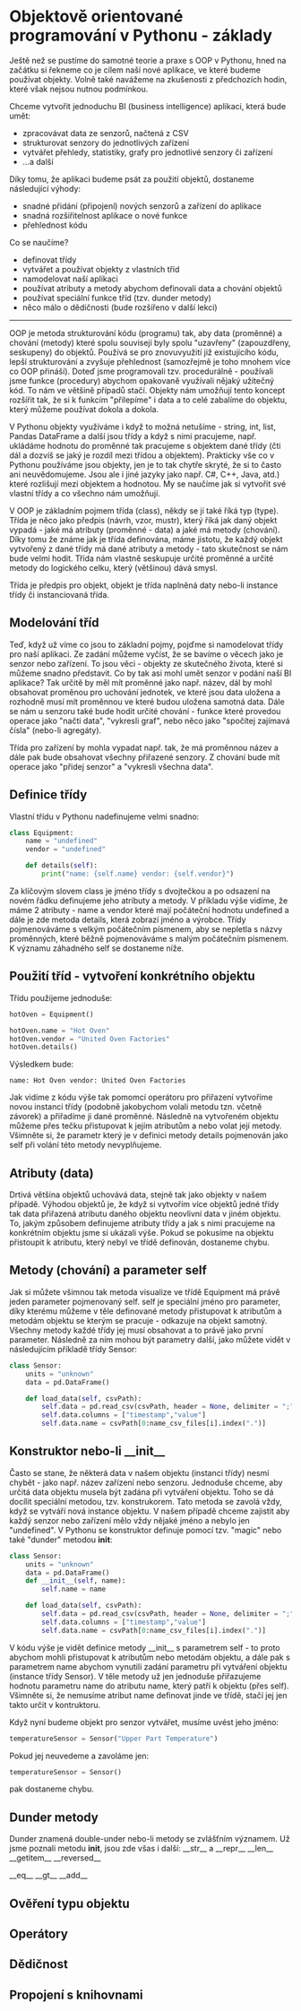 # Objektově orientované programování v Pythonu - základy

Ještě než se pustíme do samotné teorie a praxe s OOP v Pythonu, hned na začátku si řekneme co je cílem naší nové aplikace, ve které budeme používat objekty. Volně také navážeme na zkušenosti z předchozích hodin, které však nejsou nutnou podmínkou.

Chceme vytvořit jednoduchu BI (business intelligence) aplikaci, která bude umět:
- zpracovávat data ze senzorů, načtená z CSV
- strukturovat senzory do jednotlivých zařízení
- vytvářet přehledy, statistiky, grafy pro jednotlivé senzory či zařízení
- ...a další

Díky tomu, že aplikaci budeme psát za použití objektů, dostaneme následující výhody:
- snadné přidání (připojení) nových senzorů a zařízení do aplikace
- snadná rozšiřitelnost aplikace o nové funkce
- přehlednost kódu

Co se naučíme?
- definovat třídy
- vytvářet a používat objekty z vlastních tříd
- namodelovat naší aplikaci
- používat atributy a metody abychom definovali data a chování objektů
- používat speciální funkce tříd (tzv. dunder metody)
- něco málo o dědičnosti (bude rozšířeno v další lekci)
-----

OOP je metoda strukturování kódu (programu) tak, aby data (proměnné) a chování (metody) které spolu souvisejí byly spolu "uzavřeny" (zapouzdřeny, seskupeny) do objektů. Používá se pro znovuvyužití již existujícího kódu, lepší strukturování a zvyšuje přehlednost (samozřejmě je toho mnohem více co OOP přináší). Doteď jsme programovali tzv. procedurálně - používali jsme funkce (procedury) abychom opakovaně využívali nějaký užitečný kód. To nám ve většině případů stačí. Objekty nám umožňují tento koncept rozšířit tak, že si k funkcím "přilepíme" i data a to celé zabalíme do objektu, který můžeme používat dokola a dokola.

V Pythonu objekty využíváme i když to možná netušíme - string, int, list, Pandas DataFrame a další jsou třídy a když s nimi pracujeme, např. ukládáme hodnotu do proměnné tak pracujeme s objektem dané třídy (čti dál a dozvíš se jaký je rozdíl mezi třídou a objektem). Prakticky vše co v Pythonu používáme jsou objekty, jen je to tak chytře skryté, že si to často ani neuvědomujeme. Jsou ale i jiné jazyky jako např. C#, C++, Java, atd.) které rozlišují mezi objektem a hodnotou. My se naučíme jak si vytvořit své vlastní třídy a co všechno nám umožňují.

V OOP je základním pojmem třída (class), někdy se jí také říká typ (type). Třída je něco jako předpis (návrh, vzor, mustr), který říká jak daný objekt vypadá - jaké má atributy (proměnné - data) a jaké má metody (chování). Díky tomu že známe jak je třída definována, máme jistotu, že každý objekt vytvořený z dané třídy má dané atributy a metody - tato skutečnost se nám bude velmi hodit. Třída nám vlastně seskupuje určité proměnné a určité metody do logického celku, který (většinou) dává smysl.

Třída je předpis pro objekt, objekt je třída naplněná daty nebo-li instance třídy či instanciovaná třída.

## Modelování tříd
Teď, když už víme co jsou to základní pojmy, pojďme si namodelovat třídy pro naší aplikaci. Ze zadání můžeme vyčíst, že se bavíme o věcech jako je senzor nebo zařízení. To jsou věci - objekty ze skutečného života, které si můžeme snadno představit. Co by tak asi mohl umět senzor v podání naší BI aplikace? Tak určitě by měl mít proměnné jako např. název, dál by mohl obsahovat proměnou pro uchování jednotek, ve které jsou data uložena a rozhodně musí mít proměnnou ve které budou uložena samotná data. Dále se nám u senzoru také bude hodit určité chování - funkce které provedou operace jako "načti data", "vykresli graf", nebo něco jako "spočítej zajímavá čísla" (nebo-li agregáty).

Třída pro zařízení by mohla vypadat např. tak, že má proměnnou název a dále pak bude obsahovat všechny přiřazené senzory. Z chování bude mít operace jako "přidej senzor" a "vykresli všechna data". 

## Definice třídy
Vlastní třídu v Pythonu nadefinujeme velmi snadno:
```python
class Equipment:
    name = "undefined"
    vendor = "undefined"

    def details(self):
        print("name: {self.name} vendor: {self.vendor}")
```
Za klíčovým slovem class je jméno třídy s dvojtečkou a po odsazení na novém řádku definujeme jeho atributy a metody. V příkladu výše vidíme, že máme 2 atributy - name a vendor které mají počáteční hodnotu undefined a dále je zde metoda details, která zobrazí jméno a výrobce.
Třídy pojmenováváme s velkým počátečním písmenem, aby se nepletla s názvy proměnných, které běžně pojmenováváme s malým počátečním písmenem. K významu záhadného self se dostaneme níže.

## Použití tříd - vytvoření konkrétního objektu
Třídu použijeme jednoduše:
```python
hotOven = Equipment()

hotOven.name = "Hot Oven"
hotOven.vendor = "United Oven Factories"
hotOven.details()
```

Výsledkem bude:
```
name: Hot Oven vendor: United Oven Factories
```

Jak vidíme z kódu výše tak pomomcí operátoru pro přiřazení vytvoříme novou instanci třídy (podobně jakobychom volali metodu tzn. včetně závorek) a přiřadíme ji dané proměnné. Následně na vytvořeném objektu můžeme přes tečku přistupovat k jejím atributům a nebo volat její metody. Všimněte si, že parametr který je v definici metody details pojmenován jako self při volání této metody nevyplňujeme.

## Atributy (data)
Drtivá většina objektů uchovává data, stejně tak jako objekty v našem případě. Výhodou objektů je, že když si vytvořím více objektů jedné třídy tak data přiřazená atributu daného objektu neovlivní data v jiném objektu. To, jakým způsobem definujeme atributy třídy a jak s nimi pracujeme na konkrétním objektu jsme si ukázali výše. Pokud se pokusíme na objektu přistoupit k atributu, který nebyl ve třídě definován, dostaneme chybu.

## Metody (chování) a parameter self
Jak si můžete všimnou tak metoda visualize ve třídě Equipment má právě jeden parameter pojmenovaný self. self je speciální jméno pro parameter, díky kterému můžeme v těle definované metody přistupovat k atributům a metodám objektu se kterým se pracuje - odkazuje na objekt samotný. Všechny metody každé třídy jej musí obsahovat a to právě jako první parameter. Následně za ním mohou být parametry další, jako můžete vidět v následujícím příkladě třídy Sensor:

```python
class Sensor:
    units = "unknown"
    data = pd.DataFrame()

    def load_data(self, csvPath):
        self.data = pd.read_csv(csvPath, header = None, delimiter = ";")
        self.data.columns = ["timestamp","value"]
        self.data.name = csvPath[0:name_csv_files[i].index(".")]
```

## Konstruktor nebo-li \_\_init\_\_
Často se stane, že některá data v našem objektu (instanci třídy) nesmí chybět - jako např. název zařízení nebo senzoru. Jednoduše chceme, aby určitá data objektu musela být zadána při vytváření objektu. Toho se dá docílit speciální metodou, tzv. konstrukorem. Tato metoda se zavolá vždy, když se vytváří nová instance objektu. V našem případě chceme zajistit aby každý senzor nebo zařízení mělo vždy nějaké jméno a nebylo jen "undefined". V Pythonu se konstruktor definuje pomocí tzv. "magic" nebo také "dunder" metodou __init__:

```python
class Sensor:
    units = "unknown"
    data = pd.DataFrame()
    def __init__(self, name):
        self.name = name

    def load_data(self, csvPath):
        self.data = pd.read_csv(csvPath, header = None, delimiter = ";")
        self.data.columns = ["timestamp","value"]
        self.data.name = csvPath[0:name_csv_files[i].index(".")]
```

V kódu výše je vidět definice metody \_\_init\_\_ s parametrem self - to proto abychom mohli přistupovat k atributům nebo metodám objektu, a dále pak s parametrem name abychom vynutili zadání parametru při vytváření objektu (instance třídy Sensor). V těle metody už jen jednoduše přiřazujeme hodnotu parametru name do atributu name, který patří k objektu (přes self). Všimněte si, že nemusíme atribut name definovat jinde ve třídě, stačí jej jen takto určit v kontruktoru. 

Když nyní budeme objekt pro senzor vytvářet, musíme uvést jeho jméno:
```python
temperatureSensor = Sensor("Upper Part Temperature")
```

Pokud jej neuvedeme a zavoláme jen:
```python
temperatureSensor = Sensor()
```
pak dostaneme chybu.

## Dunder metody
Dunder znamená double-under nebo-li metody se zvlášťním významem. Už jsme poznali metodu __init__, jsou zde všas i další:
\_\_str\_\_ a \_\_repr\_\_
\_\_len\_\_
\_\_getitem\_\_
\_\_reversed\_\_

\_\_eq\_\_
\_\_gt\_\_
\_\_add\_\_

## Ověření typu objektu

## Operátory

## Dědičnost

## Propojení s knihovnami
